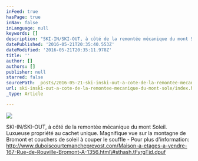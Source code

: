 ```yaml
---
inFeed: true
hasPage: true
inNav: false
inLanguage: null
keywords: []
description: "SKI-IN/SKI-OUT, à côté de la remontée mécanique du mont Soleil. Luxueuse propriété au cachet unique. Magnifique vue sur la montagne de Bromont et couchers de soleil à couper le souffle - Pour plus d'information: http://www.duboiscourtemancheprevost.com/Maison-a-etages-a-vendre-167-Rue-de-Rouville-Bromont-A-1356.html#sthash.tFyrgTjd.dpuf"
datePublished: '2016-05-21T20:35:40.553Z'
dateModified: '2016-05-21T20:35:11.978Z'
title: ''
author: []
authors: []
publisher: null
starred: false
sourcePath: _posts/2016-05-21-ski-inski-out-a-cote-de-la-remontee-mecanique-du-mont-sole.md
url: ski-inski-out-a-cote-de-la-remontee-mecanique-du-mont-sole/index.html
_type: Article

---
```

![](https://the-grid-user-content.s3-us-west-2.amazonaws.com/a5ca8a8e-f05c-43b0-b2fd-39a6a4b49dcf.jpg)

SKI-IN/SKI-OUT, à côté de la remontée mécanique du mont Soleil. Luxueuse propriété au cachet unique. Magnifique vue sur la montagne de Bromont et couchers de soleil à couper le souffle - Pour plus d'information: http://www.duboiscourtemancheprevost.com/Maison-a-etages-a-vendre-167-Rue-de-Rouville-Bromont-A-1356.html\#sthash.tFyrgTjd.dpuf
